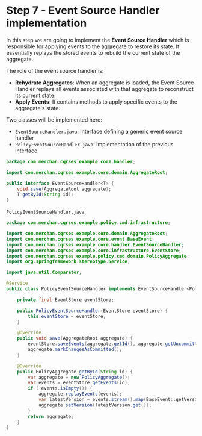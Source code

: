 # Step 7 - Event Source Handler implementation
In this step we are going to implement the **Event Source Handler** which is responsible for applying events to the aggregate to restore its state. It essentially replays the stored events to rebuild the current state of the aggregate.

The role of the event source handler is:
- **Rehydrate Aggregates**: When an aggregate is loaded, the Event Source Handler replays all events associated with that aggregate to reconstruct its current state.
- **Apply Events**: It contains methods to apply specific events to the aggregate's state.

Two classes will be implemented here:
- `EventSourceHandler.java`: Interface defining a generic event source handler
- `PolicyEventSourceHandler.java`: Implementation of the previous interface

```java
package com.merchan.cqrses.example.core.handler;

import com.merchan.cqrses.example.core.domain.AggregateRoot;

public interface EventSourceHandler<T> {
    void save(AggregateRoot aggregate);
    T getById(String id);
}

```

`PolicyEventSourceHandler.java`:

```java
package com.merchan.cqrses.example.policy.cmd.infrastructure;

import com.merchan.cqrses.example.core.domain.AggregateRoot;
import com.merchan.cqrses.example.core.event.BaseEvent;
import com.merchan.cqrses.example.core.handler.EventSourceHandler;
import com.merchan.cqrses.example.core.infrastructure.EventStore;
import com.merchan.cqrses.example.policy.cmd.domain.PolicyAggregate;
import org.springframework.stereotype.Service;

import java.util.Comparator;

@Service
public class PolicyEventSourceHandler implements EventSourceHandler<PolicyAggregate> {

    private final EventStore eventStore;

    public PolicyEventSourceHandler(EventStore eventStore) {
        this.eventStore = eventStore;
    }

    @Override
    public void save(AggregateRoot aggregate) {
        eventStore.saveEvents(aggregate.getId(), aggregate.getUncommittedChanges(), aggregate.getVersion());
        aggregate.markChangesAsCommitted();
    }

    @Override
    public PolicyAggregate getById(String id) {
        var aggregate = new PolicyAggregate();
        var events = eventStore.getEvents(id);
        if (!events.isEmpty()) {
            aggregate.replayEvents(events);
            var latestVersion = events.stream().map(BaseEvent::getVersion).max(Comparator.naturalOrder());
            aggregate.setVersion(latestVersion.get());
        }
        return aggregate;
    }
}

```